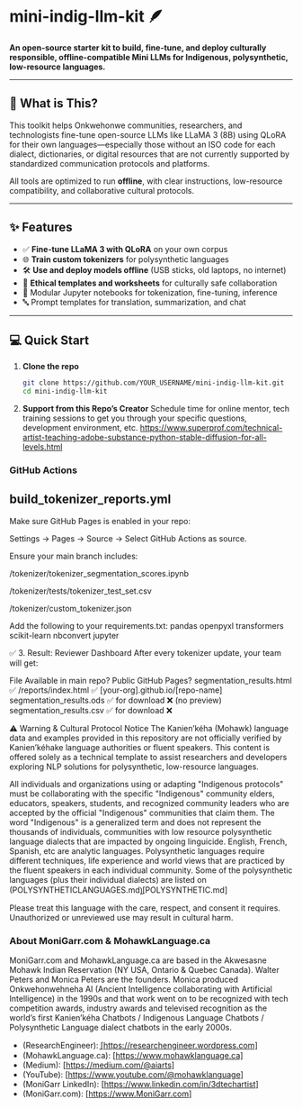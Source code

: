 # mini-indig-llm-kit 🪶

**An open-source starter kit to build, fine-tune, and deploy culturally responsible, offline-compatible Mini LLMs for Indigenous, polysynthetic, low-resource languages.**

---

## 🧠 What is This?

This toolkit helps Onkwehonwe communities, researchers, and technologists fine-tune open-source LLMs like LLaMA 3 (8B) using QLoRA for their own languages—especially those without an ISO code for each dialect, dictionaries, or digital resources that are not currently supported by standardized communication protocols and platforms.

All tools are optimized to run **offline**, with clear instructions, low-resource compatibility, and collaborative cultural protocols.

---

## ✨ Features

- ✅ **Fine-tune LLaMA 3 with QLoRA** on your own corpus
- 🌐 **Train custom tokenizers** for polysynthetic languages
- 🛠️ **Use and deploy models offline** (USB sticks, old laptops, no internet)
- 📄 **Ethical templates and worksheets** for culturally safe collaboration
- 🧩 Modular Jupyter notebooks for tokenization, fine-tuning, inference
- 🔤 Prompt templates for translation, summarization, and chat

---

## 💻 Quick Start

1. **Clone the repo**  
   ```bash
   git clone https://github.com/YOUR_USERNAME/mini-indig-llm-kit.git
   cd mini-indig-llm-kit

2. **Support from this Repo’s Creator**
Schedule time for online mentor, tech training sessions to get you through your specific questions, development environment, etc. https://www.superprof.com/technical-artist-teaching-adobe-substance-python-stable-diffusion-for-all-levels.html

### GitHub Actions

## build_tokenizer_reports.yml
Make sure GitHub Pages is enabled in your repo:

Settings → Pages → Source → Select GitHub Actions as source.

Ensure your main branch includes:

/tokenizer/tokenizer_segmentation_scores.ipynb

/tokenizer/tests/tokenizer_test_set.csv

/tokenizer/custom_tokenizer.json

Add the following to your requirements.txt:
pandas
openpyxl
transformers
scikit-learn
nbconvert
jupyter

✅ 3. Result: Reviewer Dashboard
After every tokenizer update, your team will get:

File	                     Available in main repo?	         Public GitHub Pages?
segmentation_results.html	✅ /reports/index.html	         ✅ [your-org].github.io/[repo-name]
segmentation_results.ods	✅ for download	                  ❌ (no preview)
segmentation_results.csv	✅ for download	                  ❌

⚠️ Warning & Cultural Protocol Notice
The Kanien’kéha (Mohawk) language data and examples provided in this repository are not officially verified by Kanien’kéhake language authorities or fluent speakers. This content is offered solely as a technical template to assist researchers and developers exploring NLP solutions for polysynthetic, low-resource languages.

All individuals and organizations using or adapting "Indigenous protocols" must be collaborating with the specific "Indigenous" community elders, educators, speakers, students, and recognized community leaders who are accepted by the official "Indigenous" communities that claim them. The word "Indigenous" is a generalized term and does not represent the thousands of individuals, communities with low resource polysynthetic language dialects that are impacted by ongoing linguicide.  English, French, Spanish, etc are analytic languages. Polysynthetic languages require different techniques, life experience and world views that are practiced by the fluent speakers in each individual community. Some of the polysynthetic languages (plus their individual dialects) are listed on (POLYSYNTHETICLANGUAGES.md)̱[POLYSYNTHETIC.md]

Please treat this language with the care, respect, and consent it requires. Unauthorized or unreviewed use may result in cultural harm.

### About MoniGarr.com & MohawkLanguage.ca
MoniGarr.com and MohawkLanguage.ca are based in the Akwesasne Mohawk Indian Reservation (NY USA, Ontario & Quebec Canada). Walter Peters and Monica Peters are the founders.  Monica produced Onkwehonwehneha AI (Ancient Intelligence collaborating with Artificial Intelligence) in the 1990s and that work went on to be recognized with tech competition awards, industry awards and televised recognition as the world’s first Kanien’kéha Chatbots / Indigenous Language Chatbots / Polysynthetic Language dialect chatbots in the early 2000s. 

* (ResearchEngineer): ̱[https://researchengineer.wordpress.com]
* (MohawkLanguage.ca): [https://www.mohawklanguage.ca]
* (Medium): [https://medium.com/@aiarts]
* (YouTube): [https://www.youtube.com/@mohawklanguage]
* (MoniGarr LinkedIn): [https://www.linkedin.com/in/3dtechartist]
* (MoniGarr.com): [https://www.MoniGarr.com]


